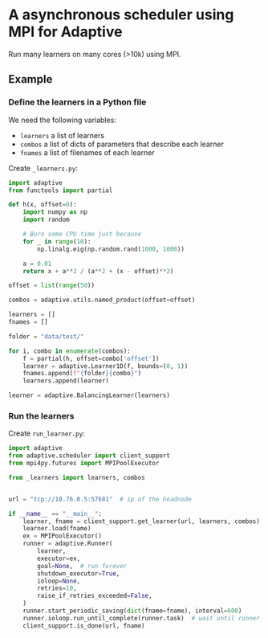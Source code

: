 # A asynchronous scheduler using MPI for Adaptive

Run many learners on many cores (>10k) using MPI.

## Example

### Define the learners in a Python file

We need the following variables:
* `learners` a list of learners
* `combos` a list of dicts of parameters that describe each learner
* `fnames` a list of filenames of each learner

Create `_learners.py`:
```python
import adaptive
from functools import partial

def h(x, offset=0):
    import numpy as np
    import random

    # Burn some CPU time just because
    for _ in range(10):
        np.linalg.eig(np.random.rand(1000, 1000))

    a = 0.01
    return x + a**2 / (a**2 + (x - offset)**2)

offset = list(range(50))

combos = adaptive.utils.named_product(offset=offset)

learners = []
fnames = []

folder = "data/test/"

for i, combo in enumerate(combos):
    f = partial(h, offset=combo['offset'])
    learner = adaptive.Learner1D(f, bounds=(0, 1))
    fnames.append(f"{folder}{combo}")
    learners.append(learner)

learner = adaptive.BalancingLearner(learners)
```

### Run the learners

Create `run_learner.py`:
```python
import adaptive
from adaptive.scheduler import client_support
from mpi4py.futures import MPIPoolExecutor

from _learners import learners, combos


url = "tcp://10.76.0.5:57681"  # ip of the headnode

if __name__ == "__main__":
    learner, fname = client_support.get_learner(url, learners, combos)
    learner.load(fname)
    ex = MPIPoolExecutor()
    runner = adaptive.Runner(
        learner,
        executor=ex,
        goal=None,  # run forever
        shutdown_executor=True,
        ioloop=None,
        retries=10,
        raise_if_retries_exceeded=False,
    )
    runner.start_periodic_saving(dict(fname=fname), interval=600)
    runner.ioloop.run_until_complete(runner.task)  # wait until runner goal reached
    client_support.is_done(url, fname)
```
